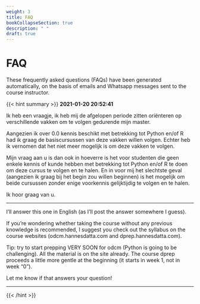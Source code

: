 ```yaml
---
weight: 3
title: FAQ
bookCollapseSection: true
description: " "
draft: true
---
```


# FAQ

These frequently asked questions (FAQs) have been generated automatically, on the basis of emails and Whatsapp messages sent to the course instructor.

{{< hint summary >}}
__2021-01-20 20:52:41__

Ik heb een vraagje, ik heb mij de afgelopen periode zitten oriënteren op verschillende vakken om te volgen gedurende mijn master.

Aangezien ik over 0.0 kennis beschikt met betrekking tot Python en/of R had ik graag de basiscursussen van deze vakken willen volgen. Echter heb ik vernomen dat het niet meer mogelijk is om deze vakken te volgen.

Mijn vraag aan u is dan ook in hoeverre is het voor studenten die geen enkele kennis of kunde hebben met betrekking tot Python en/of R te doen om deze cursus te volgen en te halen. En in voor mij het slechtste geval (aangezien ik graag bij het begin zou willen beginnen) is het mogelijk om beide cursussen zonder enige voorkennis gelijktijdig te volgen en te halen.

Ik hoor graag van u.
________________________

I’ll answer this one in English (as I’ll post the answer somewhere I guess).

If you’re wondering whether taking the course without any previous knowledge is recommended, I suggest you check out the syllabus on the course websites (odcm.hannesdatta.com and dprep.hannesdatta.com).

Tip: try to start prepping VERY SOON for odcm (Python is going to be challenging). All the material is on the site already. The course dprep proceeds a little more gentle at the beginning (it starts in week 1, not in week “0”).

Let me know if that answers your question!
________________________

{{< /hint >}}
